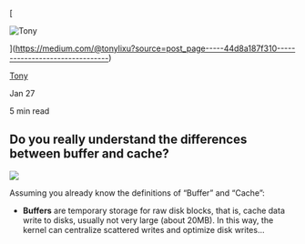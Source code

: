 [

![Tony](https://miro.medium.com/fit/c/96/96/1*i6Nx0h7eAaN5TqlSt4OX_w.jpeg)



](https://medium.com/@tonylixu?source=post_page-----44d8a187f310--------------------------------)

[Tony](https://medium.com/@tonylixu?source=post_page-----44d8a187f310--------------------------------)

Jan 27

5 min read

## Do you really understand the differences between buffer and cache?

![](https://miro.medium.com/max/1400/1*zJoxNY8wk6V_p-l4luHQzA.png)

Assuming you already know the definitions of “Buffer” and “Cache”:

-   **Buffers** are temporary storage for raw disk blocks, that is, cache data write to disks, usually not very large (about 20MB). In this way, the kernel can centralize scattered writes and optimize disk writes…